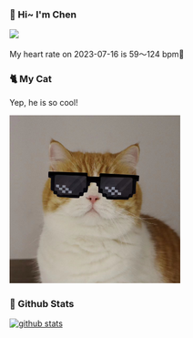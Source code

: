 ### 👋 Hi~ I'm Chen 

![](https://komarev.com/ghpvc/?username=z1cheng&style=flat)

My heart rate on 2023-07-16 is 59～124 bpm💖

### 🐈 My Cat
Yep, he is so cool!

<img src="/images/mycat.jpg" width="300px" />

### 🧐 Github Stats
[![github stats](https://github-readme-stats.vercel.app/api?username=z1cheng&show_icons=true&theme=default)](https://github.com/anuraghazra/github-readme-stats)

